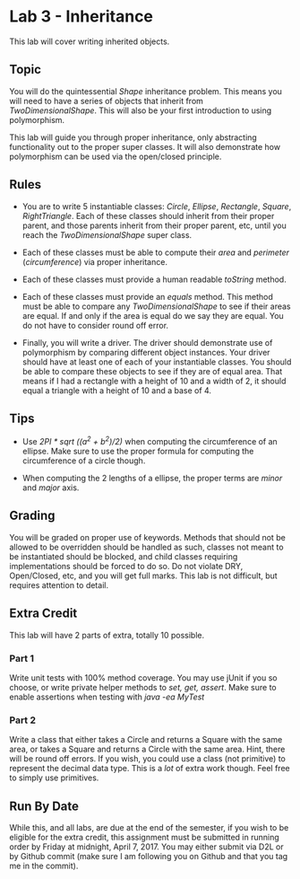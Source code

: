 # Lab 3 - Inheritance
This lab will cover writing inherited objects.

## Topic

You will do the quintessential *Shape* inheritance problem. This means you will need to have a series of objects that inherit from *TwoDimensionalShape*. This will also be your first introduction to using polymorphism. 

This lab will guide you through proper inheritance, only abstracting functionality out to the proper super classes. 
It will also demonstrate how polymorphism can be used via the open/closed principle.

## Rules

* You are to write 5 instantiable classes: *Circle*, *Ellipse*, *Rectangle*, *Square*, *RightTriangle*. Each of these classes should inherit from their proper parent, and those parents inherit from their proper parent, etc, until you reach the *TwoDimensionalShape* super class.

* Each of these classes must be able to compute their *area* and *perimeter* (*circumference*) via proper inheritance.

* Each of these classes must provide a human readable *toString* method.

* Each of these classes must provide an *equals* method. This method must be able to compare any *TwoDimensionalShape* to see if their areas are equal. If and only if the area is equal do we say they are equal. You do not have to consider round off error.

* Finally, you will write a driver. The driver should demonstrate use of polymorphism by comparing different object 
instances. Your driver should have at least one of each of your instantiable classes. You should be able to 
compare these objects to see if they are of equal area. That means if I had a rectangle with a height of 10 and a 
width of 2, it should equal a triangle with a height of 10 and a base of 4.

## Tips

* Use *2PI * sqrt ((a<sup>2</sup> + b<sup>2</sup>)/2)* when computing the circumference of an ellipse. Make sure to use the proper formula for computing the circumference of a circle though.

* When computing the 2 lengths of a ellipse, the proper terms are *minor* and *major* axis.

## Grading
You will be graded on proper use of keywords. Methods that should not be allowed to be overridden should be handled 
as such, classes not meant to be instantiated should be blocked, and child classes requiring implementations should be forced 
to do so. Do not violate DRY, Open/Closed, etc, and you will get full marks. This lab is not difficult, but requires 
attention to detail. 

## Extra Credit
This lab will have 2 parts of extra, totally 10 possible. 

### Part 1
Write unit tests with 100% method coverage. You may use jUnit if you so choose, or write private helper methods to 
*set, get, assert*. Make sure to enable assertions when testing with *java -ea MyTest*

### Part 2
Write a class that either takes a Circle and returns a Square with the same area, or takes a Square and returns a 
Circle with the same area. Hint, there will be round off errors. If you wish, you could use a class (not 
primitive) to represent the decimal data type. This is a *lot* of extra work though. Feel free to simply use 
primitives. 
 
## Run By Date
 
While this, and all labs, are due at the end of the semester, if you wish to be eligible for the extra credit, this assignment must be submitted in running order by Friday at midnight, April 7, 2017. You may either submit via D2L or by Github commit (make sure I am following you on Github and that you tag me in the commit).